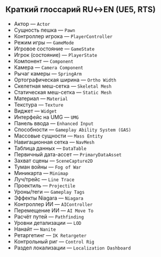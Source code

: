 ## Краткий глоссарий RU↔EN (UE5, RTS)

- Актор — `Actor`
- Сущность пешка — `Pawn`
- Контроллер игрока — `PlayerController`
- Режим игры — `GameMode`
- Игровое состояние — `GameState`
- Игрок (состояние) — `PlayerState`
- Компонент — `Component`
- Камера — `Camera Component`
- Рычаг камеры — `SpringArm`
- Ортографическая ширина — `Ortho Width`
- Скелетная меш-сетка — `Skeletal Mesh`
- Статическая меш-сетка — `Static Mesh`
- Материал — `Material`
- Текстура — `Texture`
- Виджет — `Widget`
- Интерфейс на UMG — `UMG`
- Панель ввода — `Enhanced Input`
- Способности — `Gameplay Ability System (GAS)`
- Массовые сущности — `Mass Entity`
- Навигационная сетка — `NavMesh`
- Таблица данных — `DataTable`
- Первичный дата-ассет — `PrimaryDataAsset`
- Захват сцены — `SceneCapture2D`
- Туман войны — `Fog of War`
- Миникарта — `Minimap`
- Луч/трейс — `Line Trace`
- Проектиль — `Projectile`
- Уроны/теги — `Gameplay Tags`
- Эффекты Niagara — `Niagara`
- Контроллер ИИ — `AIController`
- Перемещение ИИ — `AI Move To`
- Расчёт путей — `Pathfinding`
- Уровни детализации — `LOD`
- Нанайт — `Nanite`
- Ретаргетинг — `IK Retargeter`
- Контрольный риг — `Control Rig`
- Раздел локализации — `Localization Dashboard`




